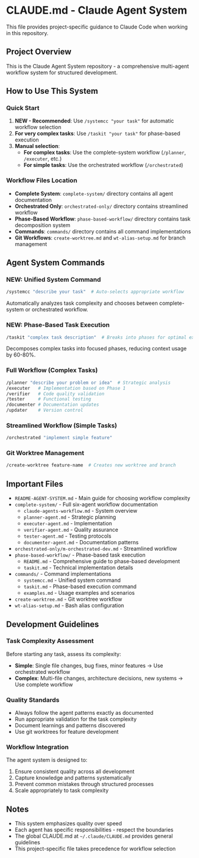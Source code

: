 # CLAUDE.md - Claude Agent System

This file provides project-specific guidance to Claude Code when working in this repository.

## Project Overview

This is the Claude Agent System repository - a comprehensive multi-agent workflow system for structured development. 

## How to Use This System

### Quick Start
1. **NEW - Recommended**: Use `/systemcc "your task"` for automatic workflow selection
2. **For very complex tasks**: Use `/taskit "your task"` for phase-based execution
3. **Manual selection**:
   - **For complex tasks**: Use the complete-system workflow (`/planner`, `/executer`, etc.)
   - **For simple tasks**: Use the orchestrated workflow (`/orchestrated`)

### Workflow Files Location
- **Complete System**: `complete-system/` directory contains all agent documentation
- **Orchestrated Only**: `orchestrated-only/` directory contains streamlined workflow
- **Phase-Based Workflow**: `phase-based-workflow/` directory contains task decomposition system
- **Commands**: `commands/` directory contains all command implementations
- **Git Workflows**: `create-worktree.md` and `wt-alias-setup.md` for branch management

## Agent System Commands

### NEW: Unified System Command
```bash
/systemcc "describe your task"  # Auto-selects appropriate workflow
```
Automatically analyzes task complexity and chooses between complete-system or orchestrated workflow.

### NEW: Phase-Based Task Execution
```bash
/taskit "complex task description"  # Breaks into phases for optimal execution
```
Decomposes complex tasks into focused phases, reducing context usage by 60-80%.

### Full Workflow (Complex Tasks)
```bash
/planner "describe your problem or idea"  # Strategic analysis
/executer   # Implementation based on Phase 1
/verifier   # Code quality validation
/tester     # Functional testing
/documenter # Documentation updates
/updater    # Version control
```

### Streamlined Workflow (Simple Tasks)
```bash
/orchestrated "implement simple feature"
```

### Git Worktree Management
```bash
/create-worktree feature-name  # Creates new worktree and branch
```

## Important Files

- `README-AGENT-SYSTEM.md` - Main guide for choosing workflow complexity
- `complete-system/` - Full six-agent workflow documentation
  - `claude-agents-workflow.md` - System overview
  - `planner-agent.md` - Strategic planning
  - `executer-agent.md` - Implementation
  - `verifier-agent.md` - Quality assurance
  - `tester-agent.md` - Testing protocols
  - `documenter-agent.md` - Documentation patterns
- `orchestrated-only/m-orchestrated-dev.md` - Streamlined workflow
- `phase-based-workflow/` - Phase-based task execution
  - `README.md` - Comprehensive guide to phase-based development
  - `taskit.md` - Technical implementation details
- `commands/` - Command implementations
  - `systemcc.md` - Unified system command
  - `taskit.md` - Phase-based execution command
  - `examples.md` - Usage examples and scenarios
- `create-worktree.md` - Git worktree workflow
- `wt-alias-setup.md` - Bash alias configuration

## Development Guidelines

### Task Complexity Assessment
Before starting any task, assess its complexity:
- **Simple**: Single file changes, bug fixes, minor features → Use orchestrated workflow
- **Complex**: Multi-file changes, architecture decisions, new systems → Use complete workflow

### Quality Standards
- Always follow the agent patterns exactly as documented
- Run appropriate validation for the task complexity
- Document learnings and patterns discovered
- Use git worktrees for feature development

### Workflow Integration
The agent system is designed to:
1. Ensure consistent quality across all development
2. Capture knowledge and patterns systematically
3. Prevent common mistakes through structured processes
4. Scale appropriately to task complexity

## Notes
- This system emphasizes quality over speed
- Each agent has specific responsibilities - respect the boundaries
- The global CLAUDE.md at `~/.claude/CLAUDE.md` provides general guidelines
- This project-specific file takes precedence for workflow selection